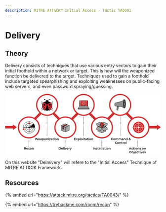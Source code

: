 ```yaml
---
description: MITRE ATT&CK™ Initial Access - Tactic TA0001
---
```


# Delivery

## Theory

Delivery consists of techniques that use various entry vectors to gain their initial foothold within a network or target. This is how will the weaponized function be delivered to the target. Techniques used to gain a foothold include targeted spearphishing and exploiting weaknesses on public-facing web servers, and even password spraying/guessing.

![](../../.gitbook/assets/weaponization.png)

On this website "Delmivery" will refere to the "Initial Access" Technique of MITRE ATT\&CK Framework.

## Resources

{% embed url="https://attack.mitre.org/tactics/TA0043/" %}

{% embed url="https://tryhackme.com/room/recon" %}
